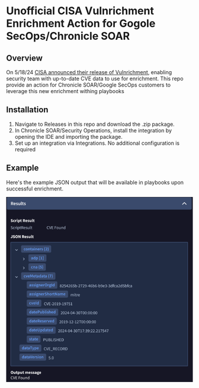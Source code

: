 # Unofficial CISA Vulnrichment Enrichment Action for Gogole SecOps/Chronicle SOAR


## Overview
On 5/18/24 [CISA announced their release of Vulnrichment](https://www.linkedin.com/posts/cisagov_we-understand-that-timely-and-accurate-information-activity-7193995615737901056-8PNq?utm_source=share&utm_medium=member_desktop), enabling security team with up-to-date CVE data to use for enrichment. This repo provide an action for Chronicle SOAR/Google SecOps customers to leverage this new enrichment withing playbooks

## Installation
1. Navigate to Releases in this repo and download the .zip package.
2. In Chronicle SOAR/Security Operations, install the integration by opening the IDE and importing the package.
3. Set up an integration via Integrations. No additional configuration is required

## Example
Here's the example JSON output that will be available in playbooks upon successful enrichment.

![Vulnrichment](vulnrichment-output.png?raw=true)
